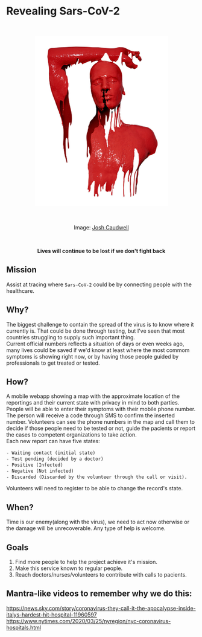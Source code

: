 # Revealing Sars-CoV-2

<br />
<p align="center">
  <img width="353" height="450" src="./JoshCaudwell.jpg?sanitize=true"
  alt="JoshCaudwell art" />
</p>
<br />
<p align="center">
  Image: <a href="https://www.joshcaudwell.com/">Josh Caudwell</a>
</p>
<br />
<p align="center">
  <strong>
  Lives will continue to be lost if we don't fight back
  </strong>
</p>

## Mission

Assist at tracing where `Sars-CoV-2` could be by connecting people with the
healthcare.

## Why?

The biggest challenge to contain the spread of the virus is to know where it
currently is. That could be done through testing, but I've seen that most 
countries struggling to supply such important thing.  
Current official numbers reflects a situation of days or even weeks ago, many
lives could be saved if we'd know at least where the most commom symptoms is
showing right now, or by having those people guided by professionals to get
treated or tested.

## How?

A mobile webapp showing a map with the approximate location of the reportings
and their current state with privacy in mind to both parties.  
People will be able to enter their symptoms with their mobile phone number.
The person will receive a code through SMS to confirm the inserted number.
Volunteers can see the phone numbers in the map and call them to decide if those
people need to be tested or not, guide the pacients or report the cases to 
competent organizations to take action.  
Each new report can have five states:

    - Waiting contact (initial state)
    - Test pending (decided by a doctor)
    - Positive (Infected)
    - Negative (Not infected)
    - Discarded (Discarded by the volunteer through the call or visit).

Volunteers will need to register to be able to change the record's state.

## When?

Time is our enemy(along with the virus), we need to act now otherwise or the
damage will be unrecoverable. Any type of help is welcome.

## Goals

1. Find more people to help the project achieve it's mission.
2. Make this service known to regular people.
3. Reach doctors/nurses/volunteers to contribute with calls to pacients.

## Mantra-like videos to remember why we do this:

https://news.sky.com/story/coronavirus-they-call-it-the-apocalypse-inside-italys-hardest-hit-hospital-11960597
https://www.nytimes.com/2020/03/25/nyregion/nyc-coronavirus-hospitals.html

